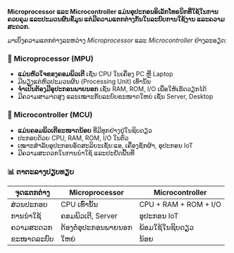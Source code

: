 **Microprocessor ແລະ Microcontroller ແມ່ນອຸປະກອນອິເລັກໂທຣນິກທີ່ໃຊ້ໃນການຄວບຄຸມ ແລະປະມວນຜົນຂໍ້ມູນ ແຕ່ມີຄວາມແຕກຕ່າງກັນໃນລະບົບການໃຊ້ງານ ແລະຄວາມສະດວກ.**

ມາເບິ່ງຄວາມແຕກຕ່າງລະຫວ່າງ _Microprocessor_ ແລະ _Microcontroller_ ຢ່າງລະອຽດ:

### 🧠 Microprocessor (MPU)

- **ແມ່ນຫົວໃຈຂອງຄອມພິວເຕີ** ເຊັ່ນ CPU ໃນເຄື່ອງ PC ຫຼື Laptop
- ມີພຽງແຕ່ຫົວປະມວນຜົນ (Processing Unit) ເທົ່ານັ້ນ
- **ຈຳເປັນຕ້ອງມີອຸປະກອນພາຍນອກ** ເຊັ່ນ RAM, ROM, I/O ເພື່ອໃຫ້ເຮັດວຽກໄດ້
- ມີຄວາມສາມາດສູງ ແລະເໝາະກັບລະບົບຂະໜາດໃຫຍ່ ເຊັ່ນ Server, Desktop

### 🤖 Microcontroller (MCU)

- **ແມ່ນຄອມພິວເຕີຂະໜາດນ້ອຍ** ທີ່ມີທຸກຢ່າງຢູ່ໃນຊິບດຽວ
- ປະກອບດ້ວຍ CPU, RAM, ROM, I/O ໃນຕົວ
- ເໝາະສຳລັບອຸປະກອນອັດສະລິຍະເຊັ່ນ:ແອ, ເຄື່ອງຊັກຜ້າ, ອຸປະກອນ IoT
- ມີຄວາມສະດວກໃນການນຳໃຊ້ ແລະປະຢັດພື້ນທີ່

### 📊 ຕາຕະລາງປຽບທຽບ

| ຈຸດແຕກຕ່າງ | Microprocessor       | Microcontroller       |
| ---------- | -------------------- | --------------------- |
| ສ່ວນປະກອບ  | CPU ເທົ່ານັ້ນ        | CPU + RAM + ROM + I/O |
| ການນຳໃຊ້   | ຄອມພິວເຕີ, Server    | ອຸປະກອນ IoT           |
| ຄວາມສະດວກ  | ຕ້ອງຕໍ່ອຸປະກອນພາຍນອກ | ພ້ອມໃຊ້ໃນຊິບດຽວ       |
| ຂະໜາດລະບົບ | ໃຫຍ່                 | ນ້ອຍ                  |
